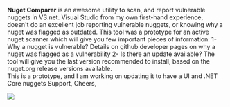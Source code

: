 **Nuget Comparer** is an awesome utility to scan, and report vulnerable nuggets in VS.net.
Visual Studio from my own first-hand experience, doesn't do an excellent job reporting vulnerable nuggets, or knowing why a nuget was flagged as outdated.
This tool was a prototype for an active nuget scanner which will give you few important pieces of information:
1- Why a nugget is vulnerable? Details on github developer pages on why a nuget was flagged as a vulnerability
2- Is there an update available? The tool will give you the last version recommended to install, based on the nuget.org release versions available.   
This is a prototype, and I am working on updating it to have a UI and .NET Core nuggets Support, 
Cheers,

<img src="../Screenshot.png" />
